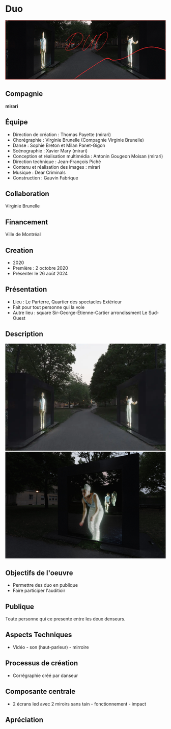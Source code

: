 # Duo

![Photo de l'instalation](medias/images/cap-1.PNG)

## Compagnie
**mirari**

## Équipe
* Direction de création : Thomas Payette (mirari)
* Chorégraphie : Virginie Brunelle (Compagnie Virginie Brunelle)
* Danse : Sophie Breton et Milan Panet-Gigon
* Scénographie : Xavier Mary (mirari)
* Conception et réalisation multimédia : Antonin Gougeon Moisan (mirari)
* Direction technique : Jean-François Piché
* Contenu et réalisation des images : mirari
* Musique : Dear Criminals
* Construction : Gauvin Fabrique

## Collaboration
Virginie Brunelle

## Financement
Ville de Montréal

## Creation
* 2020
* Première : 2 octobre 2020
* Présenter le 26 août 2024

## Présentation
* Lieu : Le Parterre, Quartier des spectacles
Extérieur
* Fait pour tout personne qui la voie
* Autre lieu : square Sir-George-Étienne-Cartier arrondissment Le Sud-Ouest

## Description

![image de l'installation](medias/images/mirari_DUO_credit_Julia_Marois_01.webp)
![image de L'installation 2](medias/images/DUOO_Julia-Marois05-scaled.jpg)

## Objectifs de l'oeuvre

* Permettre des duo en publique
* Faire participer l'auditioir

## Publique

Toute personne qui ce presente entre les deux denseurs.

## Aspects Techniques

* Vidéo - son (haut-parleur) - mirroire

## Processus de création 

* Corrégraphie créé par danseur

## Composante centrale 

* 2 écrans led avec 2 miroirs sans tain - fonctionnement - impact

## Apréciation


